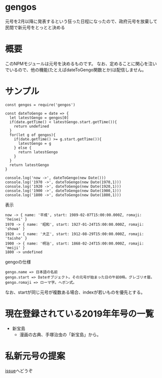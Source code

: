 # gengos
元号を2月以降に発表するという狂った日程になったので、政府元号を放棄して民間で新元号をとっとと決める

# 概要
このNPMモジュールは元号を決めるものです。
なお、定めることに関心を注いでいるので、他の機能(たとえばdateToGengo関数とか)は配信しません。

# サンプル
    const gengos = require('gengos')

    const dateToGengo = date => {
      let latestGengo = gengos[0]
      if(date.getTime() < latestGengo.start.getTime()){
        return undefined
      }
      for(let g of gengos){
        if(date.getTime() >= g.start.getTime()){
          latestGengo = g
        } else {
          return latestGengo
        }
      }
      return latestGengo
    }

    console.log('now ->', dateToGengo(new Date()))
    console.log('1970 ->', dateToGengo(new Date(1970,1)))
    console.log('1920 ->', dateToGengo(new Date(1920,1)))
    console.log('1900 ->', dateToGengo(new Date(1900,1)))
    console.log('1800 ->', dateToGengo(new Date(1800,1)))

表示

    now -> { name: '平成', start: 1989-02-07T15:00:00.000Z, romaji: 'heisei' }
    1970 -> { name: '昭和', start: 1927-01-24T15:00:00.000Z, romaji: 'showa' }
    1920 -> { name: '大正', start: 1912-08-29T15:00:00.000Z, romaji: 'taisho' }
    1900 -> { name: '明治', start: 1868-02-24T15:00:00.000Z, romaji: 'meiji' }
    1800 -> undefined

gengoの仕様

    gengo.name => 日本語の名前
    gengo.start => Dateオブジェクト。その元号が始まった日の午前0時。グレゴリオ暦。
    gengo.romaji => ローマ字。ヘボン式。

なお、startが同じ元号が複数ある場合、indexが若いものを優先とする。

# 現在登録されている2019年年号の一覧
- 新宝島
  - 漫画の古典、手塚治虫の「新宝島」から。

# 私新元号の提案
[issue](https://github.com/Duct-and-rice/gengos/issues)へどうぞ
